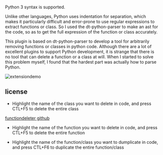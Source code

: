 
Python 3 syntax is supported.

Unlike other languages, Python uses indentation for separation, which makes it particularly difficult and error-prone to use regular expressions to extract functions or class. So I used the dt-python-parser to make an ast for the code, so as to get the full expression of the function or class accurately.

This plugin is based on dt-python-parser to develop a tool for arbitrarily removing functions or classes in python code. Although there are a lot of excellent plugins to support Python development, it is strange that there is no tool that can delete a function or a class at will. When I started to solve this problem myself, I found that the hardest part was actually how to parse Python.


![extensiondemo](extension.gif)

## license


* Highlight the name of the class you want to delete in code, and press CTL+F5 to delete the entire class

[functiondeleter github](https://github.com/tianbinraindrop/functiondeleter)
* Highlight the name of the function you want to delete in code, and press CTL+F5 to delete the entire function

* Highlight the name of the function/class you want to dumplicate in code, and press CTL+F6 to duplicate the entire function/class

